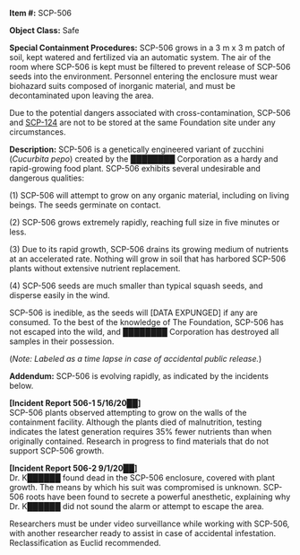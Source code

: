 **Item #:** SCP-506

**Object Class:** Safe

**Special Containment Procedures:** SCP-506 grows in a 3 m x 3 m patch of soil, kept watered and fertilized via an automatic system. The air of the room where SCP-506 is kept must be filtered to prevent release of SCP-506 seeds into the environment. Personnel entering the enclosure must wear biohazard suits composed of inorganic material, and must be decontaminated upon leaving the area.

Due to the potential dangers associated with cross-contamination, SCP-506 and [SCP-124](/scp-124) are not to be stored at the same Foundation site under any circumstances.

**Description:** SCP-506 is a genetically engineered variant of zucchini (_Cucurbita pepo_) created by the ████████ Corporation as a hardy and rapid-growing food plant. SCP-506 exhibits several undesirable and dangerous qualities:

(1) SCP-506 will attempt to grow on any organic material, including on living beings. The seeds germinate on contact.

(2) SCP-506 grows extremely rapidly, reaching full size in five minutes or less.

(3) Due to its rapid growth, SCP-506 drains its growing medium of nutrients at an accelerated rate. Nothing will grow in soil that has harbored SCP-506 plants without extensive nutrient replacement.

(4) SCP-506 seeds are much smaller than typical squash seeds, and disperse easily in the wind.

SCP-506 is inedible, as the seeds will \[DATA EXPUNGED\] if any are consumed. To the best of the knowledge of The Foundation, SCP-506 has not escaped into the wild, and ████████ Corporation has destroyed all samples in their possession.

(_Note: Labeled as a time lapse in case of accidental public release._)

**Addendum:** SCP-506 is evolving rapidly, as indicated by the incidents below.

**\[Incident Report 506-1 5/16/20██\]**  
SCP-506 plants observed attempting to grow on the walls of the containment facility. Although the plants died of malnutrition, testing indicates the latest generation requires 35% fewer nutrients than when originally contained. Research in progress to find materials that do not support SCP-506 growth.

**\[Incident Report 506-2 9/1/20██\]**  
Dr. K██████ found dead in the SCP-506 enclosure, covered with plant growth. The means by which his suit was compromised is unknown. SCP-506 roots have been found to secrete a powerful anesthetic, explaining why Dr. K██████ did not sound the alarm or attempt to escape the area.

Researchers must be under video surveillance while working with SCP-506, with another researcher ready to assist in case of accidental infestation. Reclassification as Euclid recommended.